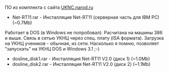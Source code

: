 ПО из комплекта с сайта [UKNC.narod.ru](http://uknc.narod.ru/Net-RT11/index.htm)

- Net-RT11.rar - Инсталляция Net-RT11 (серверная часть для IBM PC) (~0.7Mb)

Работает в DOS (в Windows не попробовал). Расчитана на машины 386 и выше. Связь в сетью УКНЦ через спец. плату (ISA формата). Загрузка на УКНЦ учеников - обычная, из сети.
Насколько я помню, позволяет "запускать" на УКНЦ DOS и Windows 3.1 ;-)

- dosline_disk1.rar - Инсталляция Net-RT11 V2.0 (диск 1) (~1.0Mb)
- dosline_disk2.rar - Инсталляция Net-RT11 V2.0 (диск 2) (~1.1Mb)

